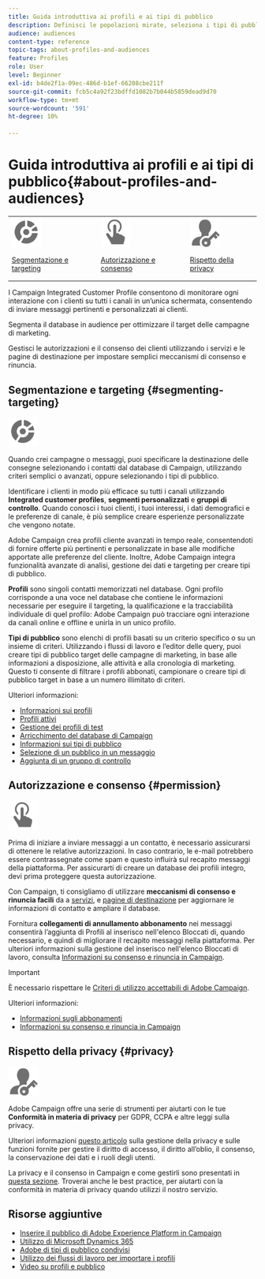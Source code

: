 ```yaml
---
title: Guida introduttiva ai profili e ai tipi di pubblico
description: Definisci le popolazioni mirate, seleziona i tipi di pubblico, filtra i destinatari, raccogli i dati e aggiorna i profili.
audience: audiences
content-type: reference
topic-tags: about-profiles-and-audiences
feature: Profiles
role: User
level: Beginner
exl-id: b4de2f1a-09ec-486d-b1ef-66208cbe211f
source-git-commit: fcb5c4a92f23bdffd1082b7b044b5859dead9d70
workflow-type: tm+mt
source-wordcount: '591'
ht-degree: 10%

---
```


# Guida introduttiva ai profili e ai tipi di pubblico{#about-profiles-and-audiences}

<table>
<tr>
<td><img src="assets/do-not-localize/icon_segment.svg" width="60px"><p><a href="#segmenting-targeting">Segmentazione e targeting</a></p></td>
<td><img src="assets/do-not-localize/icon_permission.svg" width="60px"><p><a href="#permission">Autorizzazione e consenso</a></p></td>
<td><img src="assets/do-not-localize/icon_privacy.svg" width="60px"><p><a href="#privacy">Rispetto della privacy</a></p></td></tr>
</table>

I Campaign Integrated Customer Profile consentono di monitorare ogni interazione con i clienti su tutti i canali in un’unica schermata, consentendo di inviare messaggi pertinenti e personalizzati ai clienti.

Segmenta il database in audience per ottimizzare il target delle campagne di marketing.

Gestisci le autorizzazioni e il consenso dei clienti utilizzando i servizi e le pagine di destinazione per impostare semplici meccanismi di consenso e rinuncia.

## Segmentazione e targeting {#segmenting-targeting}

<img src="assets/do-not-localize/icon_segment.svg" width="60px">

Quando crei campagne o messaggi, puoi specificare la destinazione delle consegne selezionando i contatti dal database di Campaign, utilizzando criteri semplici o avanzati, oppure selezionando i tipi di pubblico.

Identificare i clienti in modo più efficace su tutti i canali utilizzando **Integrated customer profiles**, **segmenti personalizzati** e **gruppi di controllo**. Quando conosci i tuoi clienti, i tuoi interessi, i dati demografici e le preferenze di canale, è più semplice creare esperienze personalizzate che vengono notate.

Adobe Campaign crea profili cliente avanzati in tempo reale, consentendoti di fornire offerte più pertinenti e personalizzate in base alle modifiche apportate alle preferenze del cliente. Inoltre, Adobe Campaign integra funzionalità avanzate di analisi, gestione dei dati e targeting per creare tipi di pubblico.

**Profili** sono singoli contatti memorizzati nel database. Ogni profilo corrisponde a una voce nel database che contiene le informazioni necessarie per eseguire il targeting, la qualificazione e la tracciabilità individuale di quel profilo: Adobe Campaign può tracciare ogni interazione da canali online e offline e unirla in un unico profilo.

**Tipi di pubblico** sono elenchi di profili basati su un criterio specifico o su un insieme di criteri. Utilizzando i flussi di lavoro e l’editor delle query, puoi creare tipi di pubblico target delle campagne di marketing, in base alle informazioni a disposizione, alle attività e alla cronologia di marketing. Questo ti consente di filtrare i profili abbonati, campionare o creare tipi di pubblico target in base a un numero illimitato di criteri.

Ulteriori informazioni:

* [Informazioni sui profili](../../audiences/using/about-profiles.md)
* [Profili attivi](../../audiences/using/active-profiles.md)
* [Gestione dei profili di test](../../audiences/using/managing-test-profiles.md)
* [Arricchimento del database di Campaign](../../audiences/using/enriching-campaign-database.md)
* [Informazioni sui tipi di pubblico](../../audiences/using/about-audiences.md)
* [Selezione di un pubblico in un messaggio](../../audiences/using/selecting-an-audience-in-a-message.md)
* [Aggiunta di un gruppo di controllo](../../sending/using/control-group.md)

## Autorizzazione e consenso {#permission}

<img src="assets/do-not-localize/icon_permission.svg"  width="60px">

Prima di iniziare a inviare messaggi a un contatto, è necessario assicurarsi di ottenere le relative autorizzazioni. In caso contrario, le e-mail potrebbero essere contrassegnate come spam e questo influirà sul recapito messaggi della piattaforma. Per assicurarti di creare un database dei profili integro, devi prima proteggere questa autorizzazione.

Con Campaign, ti consigliamo di utilizzare **meccanismi di consenso e rinuncia facili** da a [servizi](../../audiences/using/creating-a-service.md), e [pagine di destinazione](../../channels/using/getting-started-with-landing-pages.md) per aggiornare le informazioni di contatto e ampliare il database.

Fornitura **collegamenti di annullamento abbonamento** nei messaggi consentirà l’aggiunta di Profili al inserisco nell&#39;elenco Bloccati di, quando necessario, e quindi di migliorare il recapito messaggi nella piattaforma. Per ulteriori informazioni sulla gestione del inserisco nell&#39;elenco Bloccati di lavoro, consulta [Informazioni su consenso e rinuncia in Campaign](../../audiences/using/about-opt-in-and-opt-out-in-campaign.md).

>[!IMPORTANT]
>
>È necessario rispettare le [Criteri di utilizzo accettabili di Adobe Campaign](https://www.adobe.com/legal/terms/aup.html).

Ulteriori informazioni:

* [Informazioni sugli abbonamenti](../../audiences/using/about-subscriptions.md)
* [Informazioni su consenso e rinuncia in Campaign](../../audiences/using/about-opt-in-and-opt-out-in-campaign.md)

## Rispetto della privacy {#privacy}

<img src="assets/do-not-localize/icon_privacy.svg" width="60px">

Adobe Campaign offre una serie di strumenti per aiutarti con le tue **Conformità in materia di privacy** per GDPR, CCPA e altre leggi sulla privacy.

Ulteriori informazioni [questo articolo](https://helpx.adobe.com/it/campaign/kb/campaign-privacy.html) sulla gestione della privacy e sulle funzioni fornite per gestire il diritto di accesso, il diritto all’oblio, il consenso, la conservazione dei dati e i ruoli degli utenti.

La privacy e il consenso in Campaign e come gestirli sono presentati in [questa sezione](../../start/using/privacy.md). Troverai anche le best practice, per aiutarti con la conformità in materia di privacy quando utilizzi il nostro servizio.

## Risorse aggiuntive

* [Inserire il pubblico di Adobe Experience Platform in Campaign](../../integrating/using/ingest-aep-data.md)
* [Utilizzo di Microsoft Dynamics 365](../../integrating/using/d365-acs-get-started.md)
* [Adobe di tipi di pubblico condivisi](../../integrating/using/sharing-audiences-with-audience-manager-or-people-core-service.md)
* [Utilizzo dei flussi di lavoro per importare i profili](../../automating/using/creating-import-workflow-templates.md)
* [Video su profili e pubblico](https://experienceleague.adobe.com/docs/campaign-standard-learn/tutorials/profiles-and-audiences/creating-profiles-and-audiences.html)
